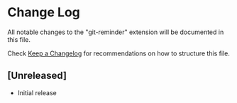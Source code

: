 # Change Log

All notable changes to the "git-reminder" extension will be documented in this file.

Check [Keep a Changelog](http://keepachangelog.com/) for recommendations on how to structure this file.

## [Unreleased]

- Initial release